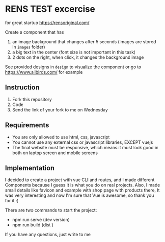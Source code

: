 # RENS TEST excercise
for great startup https://rensoriginal.com/

Create a component that has
1. an image background that changes after 5 seconds (images are stored in `images` folder)
2. a big text in the center (font size is not important in this task)
3. 2 dots on the right, when click, it changes the background image

See provided designs in `design` to visualize the component or go to https://www.allbirds.com/ for example

## Instruction
1. Fork this repository
2. Code
3. Send the link of your fork to me on Wednesday


## Requirements

* You are only allowed to use html, css, javascript
* You cannot use any external css or javascript libraries, EXCEPT vuejs
* The final website must be responsive, which means it must look good in both on laptop screen and mobile screens

## Implementation

I decided to create a project with vue CLI and routes, and I made different Components because I guess it is what you do on real projects.
Also, I made small details like favicon and example with shop page with products there, 
It was very interesting and now I'm sure that Vue is awesome, so thank you for it :)

There are two commands to start the project:
- npm run serve (dev version)
- npm run build (dist  )

If you have any questions, just write to me
